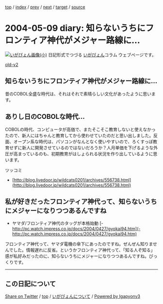 [top](../index.html) 
 / [index](index.html) 
 / [prev](ig040507.html) 
 / [next](ig040510.html) 
 / [target](https://igapyon.github.io/diary/2004/ig040509.html) 
 / [source](https://github.com/igapyon/diary/blob/master/2004/ig040509.src.md) 

2004-05-09 diary: 知らないうちにフロンティア神代がメジャー路線に…
=====================================================================================================
[![いがぴょん画像(小)](https://igapyon.github.io/diary/images/iga200306s.jpg "いがぴょん")](https://igapyon.github.io/diary/memo/memoigapyon.html) 日記形式でつづる [いがぴょん](https://igapyon.github.io/diary/memo/memoigapyon.html)コラム ウェブページです。

[old-v2](ig040509-orig.html)

## 知らないうちにフロンティア神代がメジャー路線に…

昔のCOBOL全盛な時代は、それはそれで素晴らしい文化があったように思います。


## ありし日のCOBOLな時代…

COBOLの時代、コンピュータが高価で、またそこそこ教育しないと使えなかったので、新人にはちゃんと教育してから使わせていたのだと思い出しました。反面、オープン系な時代は、パソコンがなんとなく使いやすいので、ろくすっぽ教育せずに新人に開発させているのではないだろうか？人月単価を下げるような外圧が高まっているのも、初期教育がはしょられる状況を作り出しているように思います。

ツッコミ

* [http://blog.livedoor.jp/wildcats0201/archives/556738.html](http://blog.livedoor.jp/wildcats0201/archives/556738.html)

## 私が好きだったフロンティア神代って、知らないうちにメジャーになりつつあるんですね

* ヤマダ/フロンティア神代のタッグが本格始動
  [-http://pc.watch.impress.co.jp/docs/2004/0427/gyokai94.htm](-http://pc.watch.impress.co.jp/docs/2004/0427/gyokai94.htm)

フロンティア神代って、ヤマダ電機の傘下にあったのですね。ぜんぜん知りませんでした。情報遅れに反省。というかフロンティア神代って、「知る人ぞ知る」感が私好みだったのに、知らないうちにメジャーになりつつあるんですね。びっくりです。


----------------------------------------------------------------------------------------------------

## この日記について

[Share on Twitter](https://twitter.com/intent/tweet?hashtags=igapyon%2Cdiary%2C%E3%81%84%E3%81%8C%E3%81%B4%E3%82%87%E3%82%93&text=%E7%9F%A5%E3%82%89%E3%81%AA%E3%81%84%E3%81%86%E3%81%A1%E3%81%AB%E3%83%95%E3%83%AD%E3%83%B3%E3%83%86%E3%82%A3%E3%82%A2%E7%A5%9E%E4%BB%A3%E3%81%8C%E3%83%A1%E3%82%B8%E3%83%A3%E3%83%BC%E8%B7%AF%E7%B7%9A%E3%81%AB%E2%80%A6&url=https%3A%2F%2Figapyon.github.io%2Fdiary%2F2004%2Fig040509.html) / [top](../index.html) / [いがぴょんについて](https://igapyon.github.io/diary/memo/memoigapyon.html) / [Powered by Igapyonv3](https://github.com/igapyon/igapyonv3)
